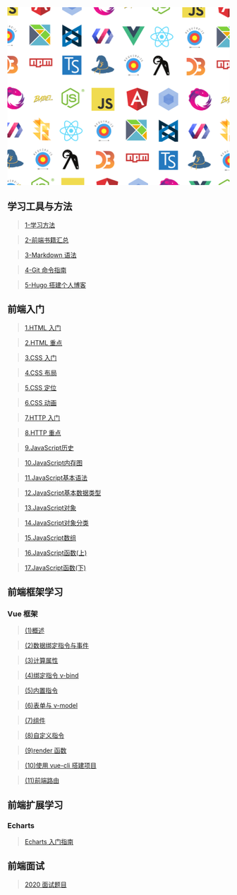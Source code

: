 <img src="assets/developer-3.png" width="900px" hight="231px">

## 学习工具与方法

> [1-学习方法](/tools/1-学习方法.md)

> [2-前端书籍汇总](/tools/2-前端书籍汇总.md)

> [3-Markdown 语法](https://www.iminho.me/wiki/docs/mindoc/markdown-basic.md#6hv2v6)

> [4-Git 命令指南](/tools/4-Git命令指南.md)

> [5-Hugo 搭建个人博客](/tools/5-Hugo搭建个人博客.md)

## 前端入门

> [1.HTML 入门](/basic/1.HTML入门.md)

> [2.HTML 重点](/basic/2.HTML重点.md)

> [3.CSS 入门](/basic/3.CSS入门.md)

> [4.CSS 布局](/basic/4.CSS布局.md)

> [5.CSS 定位](/basic/5.CSS定位.md)

> [6.CSS 动画](/basic/6.CSS动画.md)

> [7.HTTP 入门](/basic/7.HTTP入门.md)

> [8.HTTP 重点](/basic/8.HTTP重点.md)

> [9.JavaScript历史](/basic/9.JavaScript历史.md)

> [10.JavaScript内存图](/basic/10.JavaScript内存图.md)

> [11.JavaScript基本语法](/basic/11.JavaScript基本语法.md)

> [12.JavaScript基本数据类型](/basic/12.JavaScript基本数据类型.md)

> [13.JavaScript对象](/basic/13.JavaScript对象.md)

> [14.JavaScript对象分类](/basic/14.JavaScript对象分类.md)

> [15.JavaScript数组](/basic/15.JavaScript数组.md)

> [16.JavaScript函数(上)](/basic/16.JavaScript函数(上).md)

> [17.JavaScript函数(下)](/basic/17.JavaScript函数(下).md)

## 前端框架学习

### Vue 框架

> [(1)概述](</Vue.JS%20Note/Vue.JS(1)概述.md>)

> [(2)数据绑定指令与事件](</Vue.JS%20Note/Vue.JS(2)数据绑定指令与事件.md>)

> [(3)计算属性](</Vue.JS%20Note/Vue.JS(3)计算属性.md>)

> [(4)绑定指令 v-bind](</Vue.JS%20Note/Vue.JS(4)绑定指令v-bind.md>)

> [(5)内置指令](</Vue.JS%20Note/Vue.JS(5)内置指令.md>)

> [(6)表单与 v-model](</Vue.JS%20Note/Vue.JS(6)表单与v-model.md>)

> [(7)组件](</Vue.JS%20Note/Vue.JS(7)组件.md>)

> [(8)自定义指令](</Vue.JS%20Note/Vue.JS(8)自定义指令.md>)

> [(9)render 函数](</Vue.JS%20Note/Vue.JS(9)render函数.md>)

> [(10)使用 vue-cli 搭建项目](</Vue.JS%20Note/Vue.JS(10)使用vue-cli搭建项目.md>)

> [(11)前端路由](</Vue.JS%20Note/Vue.JS(11)前端路由.md>)

## 前端扩展学习

### Echarts

> [Echarts 入门指南](/Echarts/Echarts入门指南.md)

## 前端面试

> [2020 面试题目](/InterviewPreparation/Interview-1.md)
